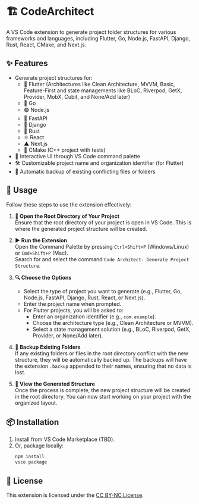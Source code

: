 # 🏗️ CodeArchitect

A VS Code extension to generate project folder structures for various frameworks and languages, including Flutter, Go, Node.js, FastAPI, Django, Rust, React, CMake, and Next.js.

## ✨ Features

- Generate project structures for:
     - 📱 Flutter (Architectures like Clean Architecture, MVVM, Basic, Feature-First and  state managements like BLoC, Riverpod, GetX, Provider, MobX, Cubit, and None/Add later)
     - 🐹 Go
     - 🟢 Node.js
     - 🚀 FastAPI
     - 🎸 Django
     - 🦀 Rust
     - ⚛️ React
     - ▲ Next.js
     - 🔨 CMake (C++ project with tests)
- 🎯 Interactive UI through VS Code command palette
- 🛠️ Customizable project name and organization identifier (for Flutter)
- 💾 Automatic backup of existing conflicting files or folders


## 🚀 Usage

Follow these steps to use the extension effectively:

1. **📁 Open the Root Directory of Your Project**  
      Ensure that the root directory of your project is open in VS Code. This is where the generated project structure will be created.

2. **▶️ Run the Extension**  
      Open the Command Palette by pressing `Ctrl+Shift+P` (Windows/Linux) or `Cmd+Shift+P` (Mac).  
      Search for and select the command `Code Architect: Generate Project Structure`.

3. **🔍 Choose the Options**  
      - Select the type of project you want to generate (e.g., Flutter, Go, Node.js, FastAPI, Django, Rust, React, or Next.js).  
      - Enter the project name when prompted.  
      - For Flutter projects, you will be asked to:
           - Enter an organization identifier (e.g., `com.example`).  
           - Choose the architecture type (e.g., Clean Architecture or MVVM).  
           - Select a state management solution (e.g., BLoC, Riverpod, GetX, Provider, or None/Add later).

4. **🔄 Backup Existing Folders**  
      If any existing folders or files in the root directory conflict with the new structure, they will be automatically backed up. The backups will have the extension `.backup` appended to their names, ensuring that no data is lost.

5. **👀 View the Generated Structure**  
      Once the process is complete, the new project structure will be created in the root directory. You can now start working on your project with the organized layout.

## 📦 Installation

1. Install from VS Code Marketplace (TBD).
2. Or, package locally:
      ```bash
      npm install
      vsce package
      ```

## 📄 License
This extension is licensed under the [CC BY-NC License](LICENSE.txt).